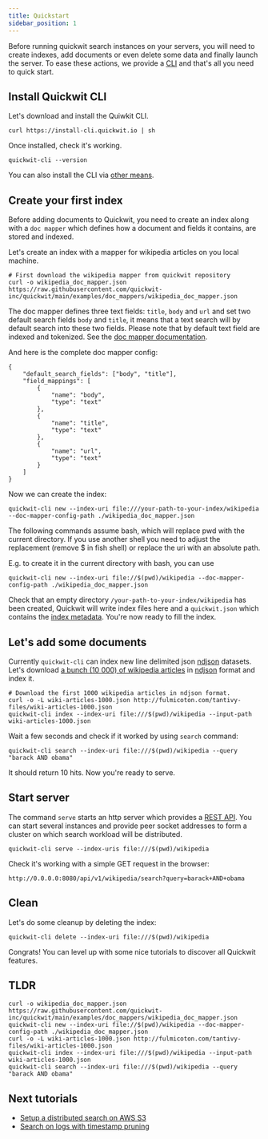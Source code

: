 ```yaml
---
title: Quickstart
sidebar_position: 1
---
```


Before running quickwit search instances on your servers, you will need to create indexes, add documents or even delete some data and finally launch the server. To ease these actions, we provide a [CLI](../quickwit-cli.md) and that's 
all you need to quick start.


## Install Quickwit CLI

Let's download and install the Quiwkit CLI.

```
curl https://install-cli.quickwit.io | sh
```

Once installed, check it's working.

```
quickwit-cli --version
```

You can also install the CLI via [other means](installation.md).

## Create your first index

Before adding documents to Quickwit, you need to create an index along with a `doc mapper` which defines how a document and fields it contains, are stored and indexed.

Let's create an index with a mapper for wikipedia articles on you local machine.

```
# First download the wikipedia mapper from quickwit repository
curl -o wikipedia_doc_mapper.json https://raw.githubusercontent.com/quickwit-inc/quickwit/main/examples/doc_mappers/wikipedia_doc_mapper.json
```

The doc mapper defines three text fields: `title`, `body` and `url` and set two default search fields `body` and `title`, it means that a text search will by default search into these two fields. Please note that by default text field are indexed and tokenized. See the [doc mapper documentation](../reference/doc-mapper.md).

And here is the complete doc mapper config:

```
{
    "default_search_fields": ["body", "title"],
    "field_mappings": [
        {
            "name": "body",
            "type": "text"
        },
        {
            "name": "title",
            "type": "text"
        },
        {
            "name": "url",
            "type": "text"
        }
    ]
}
```

Now we can create the index:

```
quickwit-cli new --index-uri file:///your-path-to-your-index/wikipedia --doc-mapper-config-path ./wikipedia_doc_mapper.json
```


The following commands assume bash, which will replace pwd with the current directory. If you use another shell you need to adjust the replacement (remove $ in fish shell) or replace the uri with an absolute path.

E.g. to create it in the current directory with bash, you can use
```
quickwit-cli new --index-uri file://$(pwd)/wikipedia --doc-mapper-config-path ./wikipedia_doc_mapper.json
```

Check that an empty directory `/your-path-to-your-index/wikipedia` has been created, Quickwit will write index files here and a `quickwit.json` which contains the [index metadata](../overview/architecture.md#index-metadata).
You're now ready to fill the index.

## Let's add some documents

Currently `quickwit-cli` can index new line delimited json [ndjson](http://ndjson.org/) datasets.
Let's download [a bunch (10 000) of wikipedia articles](http://fulmicoton.com/tantivy-files/wiki-articles-1000.json) in [ndjson](http://ndjson.org/) format and index it.

```
# Download the first 1000 wikipedia articles in ndjson format.
curl -o -L wiki-articles-1000.json http://fulmicoton.com/tantivy-files/wiki-articles-1000.json
quickwit-cli index --index-uri file:///$(pwd)/wikipedia --input-path wiki-articles-1000.json
```

Wait a few seconds and check if it worked by using `search` command:

```
quickwit-cli search --index-uri file:///$(pwd)/wikipedia --query "barack AND obama"
```

It should return 10 hits. Now you're ready to serve.


## Start server

The command `serve` starts an http server which provides a [REST API](../reference/search-api.md). You can start several instances and provide peer socket addresses to form a cluster on which search workload will be distributed.

```
quickwit-cli serve --index-uris file:///$(pwd)/wikipedia
```

Check it's working with a simple GET request in the browser:
```
http://0.0.0.0:8080/api/v1/wikipedia/search?query=barack+AND+obama
```


## Clean

Let's do some cleanup by deleting the index:

```
quickwit-cli delete --index-uri file:///$(pwd)/wikipedia
```

Congrats! You can level up with some nice tutorials to discover all Quickwit features. 

## TLDR

```
curl -o wikipedia_doc_mapper.json https://raw.githubusercontent.com/quickwit-inc/quickwit/main/examples/doc_mappers/wikipedia_doc_mapper.json
quickwit-cli new --index-uri file://$(pwd)/wikipedia --doc-mapper-config-path ./wikipedia_doc_mapper.json
curl -o -L wiki-articles-1000.json http://fulmicoton.com/tantivy-files/wiki-articles-1000.json
quickwit-cli index --index-uri file:///$(pwd)/wikipedia --input-path wiki-articles-1000.json
quickwit-cli search --index-uri file:///$(pwd)/wikipedia --query "barack AND obama"
```


## Next tutorials

- [Setup a distributed search on AWS S3](tutorial-distributed-search-aws-s3.md)
- [Search on logs with timestamp pruning](tutorial-hdfs-logs.md)



